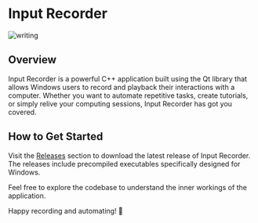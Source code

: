 # Input Recorder

![writing](https://github.com/Force-quit/Input-recorder/assets/74936311/836e67e8-a5ea-4b26-b382-497decb06340)

## Overview

Input Recorder is a powerful C++ application built using the Qt library that allows Windows users to record and playback their interactions with a computer. Whether you want to automate repetitive tasks, create tutorials, or simply relive your computing sessions, Input Recorder has got you covered.

## How to Get Started

Visit the [Releases](https://github.com/Force-quit/Input-recorder/releases) section to download the latest release of Input Recorder. The releases include precompiled executables specifically designed for Windows.

Feel free to explore the codebase to understand the inner workings of the application.

Happy recording and automating! 🚀
